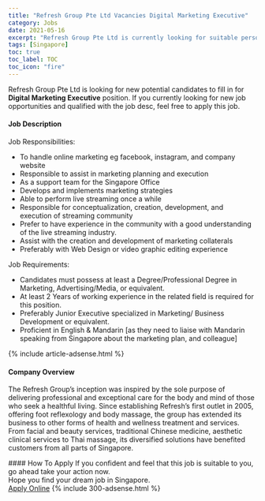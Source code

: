 ```yaml
---
title: "Refresh Group Pte Ltd Vacancies Digital Marketing Executive" 
category: Jobs 
date: 2021-05-16 
excerpt: "Refresh Group Pte Ltd is currently looking for suitable person to fill in the Digital Marketing Executive which based in Singapore" 
tags: [Singapore] 
toc: true 
toc_label: TOC 
toc_icon: "fire" 
--- 
```


<p>Refresh Group Pte Ltd is looking for new potential candidates to fill in for <b>Digital Marketing Executive</b> position. If you currently looking for new job opportunities and qualified with the job desc, feel free to apply this job.
</p><div><div><h4>Job Description</h4></div><div><div><span><div><p>Job Responsibilities:</p><ul><li>To handle online marketing eg facebook, instagram, and company website</li><li>Responsible to assist in marketing planning and execution</li><li>As a support team for the Singapore Office</li><li>Develops and implements marketing strategies</li><li>Able to perform live streaming once a while</li><li>Responsible for conceptualization, creation, development, and execution of streaming community</li><li>Prefer to have experience in the community with a good understanding of the live streaming industry.</li><li>Assist with the creation and development of marketing collaterals</li><li>Preferably with Web Design or video graphic editing experience</li></ul><p>Job Requirements:</p><ul><li>Candidates must possess at least a Degree/Professional Degree in Marketing, Advertising/Media, or equivalent.</li><li>At least 2 Years of working experience in the related field is required for this position.</li><li>Preferably Junior Executive specialized in Marketing/ Business Development or equivalent.</li><li>Proficient in English &amp; Mandarin [as they need to liaise with Mandarin speaking from Singapore about the marketing plan, and colleague]</li></ul></div></span></div></div></div> 
{% include article-adsense.html %} 
<div><div><h4>Company Overview</h4></div><div><div><span><div><p>The Refresh Group&#8217;s inception was inspired by the sole purpose of delivering professional and exceptional care for the body and mind of those who seek a healthful living. Since establishing Refresh&#8217;s first outlet in 2005, offering foot reflexology and body massage, the group has extended its business to other forms of health and wellness treatment and services. From facial and beauty services, traditional Chinese medicine, aesthetic clinical services to Thai massage, its diversified solutions have benefited customers from all parts of Singapore.</p></div></span></div></div></div> 
#### How To Apply 
If you confident and feel that this job is suitable to you, go ahead take your action now. <br/> 
Hope you find your dream job in Singapore. <br/> 
<a href="https://www.jobstreet.com.my/en/job/digital-marketing-executive-8483366/origin/sg?jobId=jobstreet-sg-job-8483366&" class="btn btn--info" target="_blank" rel="nofollow noopenner">Apply Online</a> 
{% include 300-adsense.html %} 